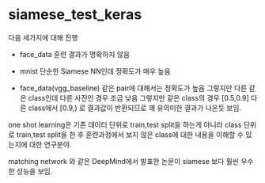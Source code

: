 # siamese_test_keras

다음 세가지에 대해 진행

+ face_data
훈련 결과가 명확하지 않음

+ mnist
단순한 Siamese NN인데 정확도가 매우 높음

+ face_data(vgg_baseline)
같은 pair에 대해서는 정확도가 높음 그렇지만 다른 같은 class인데 다른 사진인 경우 조금 낮음
그렇지만 같은 class의 경우 [0.5,0.9] 다른 class에서 [0.9,) 로 결과값이 반환되므로 꽤 유의미한 결과가 나온듯 보임.


<one shot learning>

  one shot learning은 기존 데이터 단위로 train,test split을 하는게 아니라
  class 단위로 train,test split을 한 후 
  훈련과정에서 보지 않은 class에 대한 내용을 이해할 수 있는지에 대한 연구분야.

<related work>
  
  matching network 와 같은 DeepMind에서 발표한 논문이 siamese 보다 훨씬 우수한 성능을 보임.


